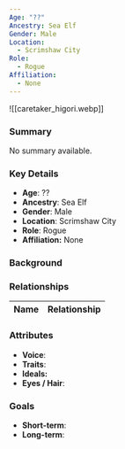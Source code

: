 ```yaml
---
Age: "??"
Ancestry: Sea Elf
Gender: Male
Location:
  - Scrimshaw City
Role:
  - Rogue
Affiliation:
  - None
---
```


![[caretaker_higori.webp]]
### Summary
No summary available.

### Key Details
- **Age**: ??
- **Ancestry**: Sea Elf
- **Gender**: Male
- **Location**: Scrimshaw City
- **Role**: Rogue
- **Affiliation:** None

### Background


### Relationships

| Name  | Relationship |
| ----- | ------------ |

### Attributes
- **Voice**:
- **Traits**:  
- **Ideals:**
- **Eyes / Hair**:  

### Goals
- **Short-term**:  
- **Long-term**:  
